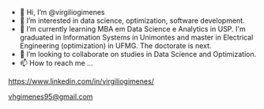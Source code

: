 - 👋 Hi, I’m @virgiliogimenes
- 👀 I’m interested in data science, optimization, software development. 
-  🌱 I’m currently learning MBA em Data Science e Analytics in USP. I'm graduated in Information Systems in Unimontes and master in Electrical Engineering (optimization) in UFMG. The doctorate is next. 
- 💞️ I’m looking to collaborate on studies in Data Science and Optimization.
- 📫 How to reach me ...

https://www.linkedin.com/in/virgiliogimenes/

vhgimenes95@gmail.com

<!---
virgiliogimenes/virgiliogimenes is a ✨ special ✨ repository because its `README.md` (this file) appears on your GitHub profile.
You can click the Preview link to take a look at your changes.
--->
